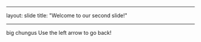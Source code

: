 ___
layout: slide
title: "Welcome to our second slide!"
___
big chungus
Use the left arrow to go back!
